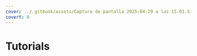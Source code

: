 ```yaml
---
cover: ../.gitbook/assets/Captura de pantalla 2025-04-29 a las 15.01.53.png
coverY: 0
---
```


# Tutorials

